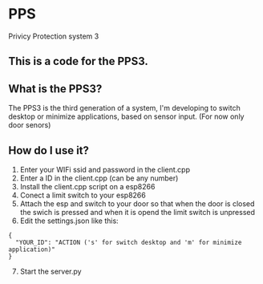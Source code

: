 # PPS
Privicy Protection system 3

This is a code for the PPS3.
-
## What is the PPS3?
The PPS3 is the third generation of a system, I'm developing to switch desktop or minimize applications, based on sensor input. (For now only door senors)

## How do I use it?
1. Enter your WIFi ssid and password in the client.cpp
2. Enter a ID in the client.cpp (can be any number)
3. Install the client.cpp script on a esp8266
4. Conect a limit switch to your esp8266
5. Attach the esp and switch to your door so that when the door is closed the swich is pressed and when it is opend the limit switch is unpressed
6. Edit the settings.json like this:

```
{
  "YOUR_ID": "ACTION ('s' for switch desktop and 'm' for minimize application)"
}
```

7. Start the server.py
